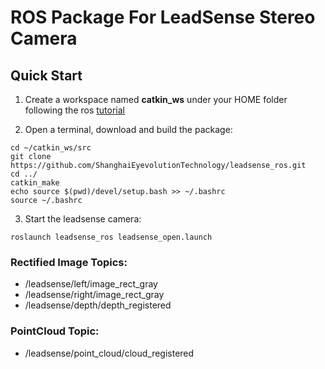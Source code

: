 # ROS Package For LeadSense Stereo Camera

## Quick Start 

1. Create a workspace named **catkin_ws** under your HOME folder following the ros [tutorial](http://wiki.ros.org/catkin/Tutorials/create_a_workspace)

2. Open a terminal, download and build the package:
```
cd ~/catkin_ws/src
git clone https://github.com/ShanghaiEyevolutionTechnology/leadsense_ros.git
cd ../
catkin_make
echo source $(pwd)/devel/setup.bash >> ~/.bashrc
source ~/.bashrc
```
3. Start the leadsense camera:
```
roslaunch leadsense_ros leadsense_open.launch 
```

### Rectified Image Topics:
- /leadsense/left/image_rect_gray
- /leadsense/right/image_rect_gray
- /leadsense/depth/depth_registered

### PointCloud Topic:
- /leadsense/point_cloud/cloud_registered
	
